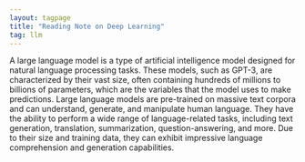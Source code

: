 ```yaml
---
layout: tagpage
title: "Reading Note on Deep Learning"
tag: llm
---
```


A large language model is a type of artificial intelligence model designed for natural language processing tasks. These models, such as GPT-3, are characterized by their vast size, often containing hundreds of millions to billions of parameters, which are the variables that the model uses to make predictions. Large language models are pre-trained on massive text corpora and can understand, generate, and manipulate human language. They have the ability to perform a wide range of language-related tasks, including text generation, translation, summarization, question-answering, and more. Due to their size and training data, they can exhibit impressive language comprehension and generation capabilities.
